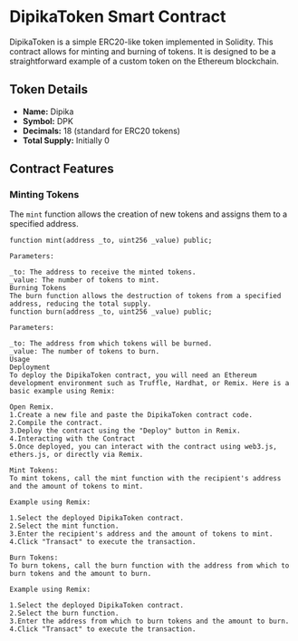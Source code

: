 # DipikaToken Smart Contract

DipikaToken is a simple ERC20-like token implemented in Solidity. This contract allows for minting and burning of tokens. It is designed to be a straightforward example of a custom token on the Ethereum blockchain.

## Token Details

- **Name:** Dipika
- **Symbol:** DPK
- **Decimals:** 18 (standard for ERC20 tokens)
- **Total Supply:** Initially 0

## Contract Features

### Minting Tokens

The `mint` function allows the creation of new tokens and assigns them to a specified address.

```solidity
function mint(address _to, uint256 _value) public;

Parameters:

_to: The address to receive the minted tokens.
_value: The number of tokens to mint.
Burning Tokens
The burn function allows the destruction of tokens from a specified address, reducing the total supply.
function burn(address _to, uint256 _value) public;

Parameters:

_to: The address from which tokens will be burned.
_value: The number of tokens to burn.
Usage
Deployment
To deploy the DipikaToken contract, you will need an Ethereum development environment such as Truffle, Hardhat, or Remix. Here is a basic example using Remix:

Open Remix.
1.Create a new file and paste the DipikaToken contract code.
2.Compile the contract.
3.Deploy the contract using the "Deploy" button in Remix.
4.Interacting with the Contract
5.Once deployed, you can interact with the contract using web3.js, ethers.js, or directly via Remix.

Mint Tokens:
To mint tokens, call the mint function with the recipient's address and the amount of tokens to mint.

Example using Remix:

1.Select the deployed DipikaToken contract.
2.Select the mint function.
3.Enter the recipient's address and the amount of tokens to mint.
4.Click "Transact" to execute the transaction.

Burn Tokens:
To burn tokens, call the burn function with the address from which to burn tokens and the amount to burn.

Example using Remix:

1.Select the deployed DipikaToken contract.
2.Select the burn function.
3.Enter the address from which to burn tokens and the amount to burn.
4.Click "Transact" to execute the transaction.



